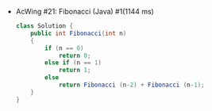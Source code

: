 -   AcWing #21: Fibonacci (Java) #1(1144 ms)
    
    ```java
    class Solution {
        public int Fibonacci(int n) 
        {
            if (n == 0)
                return 0;
            else if (n == 1)
                return 1;
            else
                return Fibonacci (n-2) + Fibonacci (n-1);
        }
    }
    ```
